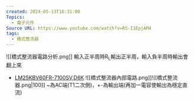 ```yaml
---
created: 2024-05-13T16:31:00
Topics:
  - 電子元件
Source URL: https://www.youtube.com/watch?v=RS-I1EpjAM4
tags:
  - 橋式整流器
---
```

![[橋式整流器電路分析.png]]
輸入正半周時R<sub>L</sub>輸出正半周，輸入負半周時輸出會翻上來
- [LM25KBV60FR-7100SV,D6K](file:///C:/Users/min.zhu/Downloads/LM25KBV60FR.pdf)
![[橋式整流器內部電路.png]]![[橋式整流器.png|100]]
~為AC端(T1二次側)，+-為輸出端(再加一電容使輸出為穩定直流)